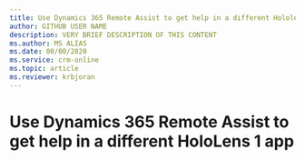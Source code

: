 ```yaml
---
title: Use Dynamics 365 Remote Assist to get help in a different Hololens 1 app
author: GITHUB USER NAME
description: VERY BRIEF DESCRIPTION OF THIS CONTENT
ms.author: MS ALIAS
ms.date: 00/00/2020
ms.service: crm-online
ms.topic: article
ms.reviewer: krbjoran
---
```

# Use Dynamics 365 Remote Assist to get help in a different HoloLens 1 app